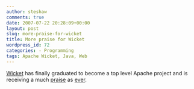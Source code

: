 ```yaml
---
author: steshaw
comments: true
date: 2007-07-22 20:28:09+00:00
layout: post
slug: more-praise-for-wicket
title: More praise for Wicket
wordpress_id: 72
categories: - Programming
tags: Apache Wicket, Java, Web
---
```


[Wicket](http://wicket.apache.org/) has finally graduated to become a top level Apache project and is receiving a much [praise](http://jlawmi.blogspot.com/2007/06/reasons-to-love-wicket.html) as [ever](http://xhab.blogspot.com/2007/07/top-10-reasons-why-you-should-try.html).
